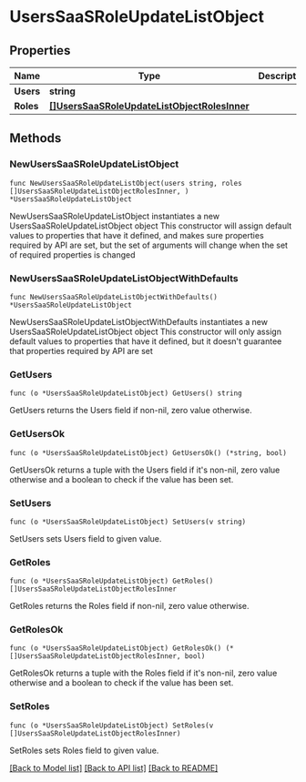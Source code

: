 # UsersSaaSRoleUpdateListObject

## Properties

Name | Type | Description | Notes
------------ | ------------- | ------------- | -------------
**Users** | **string** |  | 
**Roles** | [**[]UsersSaaSRoleUpdateListObjectRolesInner**](UsersSaaSRoleUpdateListObjectRolesInner.md) |  | 

## Methods

### NewUsersSaaSRoleUpdateListObject

`func NewUsersSaaSRoleUpdateListObject(users string, roles []UsersSaaSRoleUpdateListObjectRolesInner, ) *UsersSaaSRoleUpdateListObject`

NewUsersSaaSRoleUpdateListObject instantiates a new UsersSaaSRoleUpdateListObject object
This constructor will assign default values to properties that have it defined,
and makes sure properties required by API are set, but the set of arguments
will change when the set of required properties is changed

### NewUsersSaaSRoleUpdateListObjectWithDefaults

`func NewUsersSaaSRoleUpdateListObjectWithDefaults() *UsersSaaSRoleUpdateListObject`

NewUsersSaaSRoleUpdateListObjectWithDefaults instantiates a new UsersSaaSRoleUpdateListObject object
This constructor will only assign default values to properties that have it defined,
but it doesn't guarantee that properties required by API are set

### GetUsers

`func (o *UsersSaaSRoleUpdateListObject) GetUsers() string`

GetUsers returns the Users field if non-nil, zero value otherwise.

### GetUsersOk

`func (o *UsersSaaSRoleUpdateListObject) GetUsersOk() (*string, bool)`

GetUsersOk returns a tuple with the Users field if it's non-nil, zero value otherwise
and a boolean to check if the value has been set.

### SetUsers

`func (o *UsersSaaSRoleUpdateListObject) SetUsers(v string)`

SetUsers sets Users field to given value.


### GetRoles

`func (o *UsersSaaSRoleUpdateListObject) GetRoles() []UsersSaaSRoleUpdateListObjectRolesInner`

GetRoles returns the Roles field if non-nil, zero value otherwise.

### GetRolesOk

`func (o *UsersSaaSRoleUpdateListObject) GetRolesOk() (*[]UsersSaaSRoleUpdateListObjectRolesInner, bool)`

GetRolesOk returns a tuple with the Roles field if it's non-nil, zero value otherwise
and a boolean to check if the value has been set.

### SetRoles

`func (o *UsersSaaSRoleUpdateListObject) SetRoles(v []UsersSaaSRoleUpdateListObjectRolesInner)`

SetRoles sets Roles field to given value.



[[Back to Model list]](../README.md#documentation-for-models) [[Back to API list]](../README.md#documentation-for-api-endpoints) [[Back to README]](../README.md)


